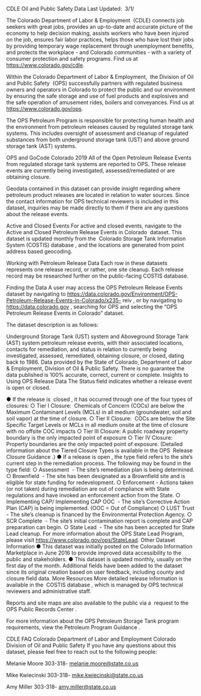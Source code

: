 CDLE Oil and Public Safety Data
Last Updated: ​ 3/1/

The Colorado Department of Labor & Employment ​ ​(CDLE) connects job seekers with
great jobs, provides an up-to-date and accurate picture of the economy to help decision making,
assists workers who have been injured on the job, ensures fair labor practices, helps those who
have lost their jobs by providing temporary wage replacement through unemployment benefits,
and protects the workplace - and Colorado communities - with a variety of consumer protection
and safety programs. Find us at ​ https://www.colorado.gov/cdle ​.

Within the Colorado Department of Labor & Employment, ​ the Division of Oil and Public
Safety ​ (OPS) successfully partners with regulated business owners and operators in Colorado
to protect the public and our environment by ensuring the safe storage and use of fuel products
and explosives and the safe operation of amusement rides, boilers and conveyances. Find us at
https://www.colorado.gov/ops ​.

The OPS Petroleum Program is responsible for protecting human health and the environment
from petroleum releases caused by regulated storage tank systems. This includes oversight of
assessment and cleanup of regulated substances from both underground storage tank (UST)
and above ground storage tank (AST) systems.

OPS and GoCode Colorado 2019
All of the ​Open Petroleum Release Events​ from regulated storage tank systems are reported to
OPS. These release events are currently being investigated, assessed/remediated or are
obtaining closure.

Geodata contained in this dataset can provide insight regarding where petroleum product
releases are located in relation to water sources. Since the contact information for OPS
technical reviewers is included in this dataset, inquiries may be made directly to them if there
are any questions about the release events.

Active and Closed Events
For active and closed events, navigate to the ​ Active and Closed Petroleum Release Events
in Colorado ​ dataset. This dataset is updated monthly from the ​ Colorado Storage Tank
Information System (COSTIS) database ​, and the locations are generated from point address
based geocoding.

Working with Petroleum Release Data
Each row in these datasets represents one release record, or rather, one site cleanup. Each
release record may be researched further on the public-facing COSTIS database.

Finding the Data
A user may access the OPS Petroleum Release Events dataset by navigating to
https://data.colorado.gov/Environment/OPS-Petroleum-Release-Events-in-Colorado/x235-
reiv ​, or by navigating to ​ https://data.colorado.gov ​, searching for OPS and selecting the “OPS
Petroleum Release Events in Colorado” dataset.

The dataset description is as follows:

Underground Storage Tank (UST) system and Aboveground Storage Tank
(AST) system petroleum release events, with their associated locations,
contacts for remediation, and status in relation to currently being
investigated, assessed, remediated, obtaining closure, or closed, dating
back to 1986. Data provided by the State of Colorado, Department of Labor
& Employment, Division of Oil & Public Safety. There is no guarantee the
data published is 100% accurate, correct, current or complete.
Insights to Using OPS Release Data
The Status field indicates whether a release event is open or closed.

● If the release is ​ closed ​, it has occurred through one of the four types of closures:
○ Tier I Closure: ​ Chemicals of Concern (COCs) are below the Maximum
Contaminant Levels (MCLs) in all medium (groundwater, soil and soil vapor) at
the time of closure.
○ Tier II Closure: ​ COCs are below the Site Specific Target Levels or MCLs in all
medium onsite at the time of closure with no offsite COC impacts
○ Tier III Closure: ​ A public roadway property boundary is the only impacted point
of exposure
○ Tier IV Closure: ​ Property boundaries are the only impacted point of exposure.
(Detailed information about the Tiered Closure Types is available in the OPS ​ Release
Closure Guidance ​.)
● If a release is ​ open ​, the type field refers to the site’s current step in the remediation
process. The following may be found in the type field:
○ Assessment ​ - The site’s remediation plan is being determined.
○ Brownfield ​ - The site has been designated as a Brownfield site and is eligible for
state funding for redevelopment.
○ Enforcement ​- Actions taken (or not taken) during remediation are out of
compliance with State regulations and have invoked an enforcement action from
the State.
○ Implementing CAP/ Implementing CAP OOC ​ - The site’s Corrective Action
Plan (CAP) is being implemented. (OOC = Out of Compliance)
○ LUST Trust ​ - The site’s cleanup is financed by the Environmental Protection
Agency.
○ SCR Complete ​ - The site’s initial contamination report is complete and CAP
preparation can begin.
○ State Lead ​ - The site has been accepted for State Lead cleanup. For more
information about the OPS State Lead Program, please visit
https://www.colorado.gov/ops/StateLead ​.
Other Dataset Information
● This dataset was initially posted on the Colorado Information Marketplace in June 2016
to provide improved data accessibility to the public and stakeholders.
● This dataset is updated monthly, usually on the first day of the month. Additional fields
have been added to the dataset since its original creation based on user feedback,
including county and closure field data.
More Resources
More detailed release information is available in the ​ COSTIS database ​, which is managed by
OPS technical reviewers and administrative staff.

Reports and site maps are also available to the public via a ​ request to the OPS Public
Records Center ​.

For more information about the OPS Petroleum Storage Tank program requirements, view the
Petroleum Program Guidance ​.

CDLE FAQ
Colorado Department of Labor and Employment
Colorado Division of Oil and Public Safety
If you have any questions about this dataset, please feel free to reach out to the following
people:

Melanie Moore
303-318-
melanie.moore@state.co.us

Mike Kwiecinski
303-318-
mike.kwiecinski@state.co.us

Amy Miller
303-318-
amy.miller@state.co.us